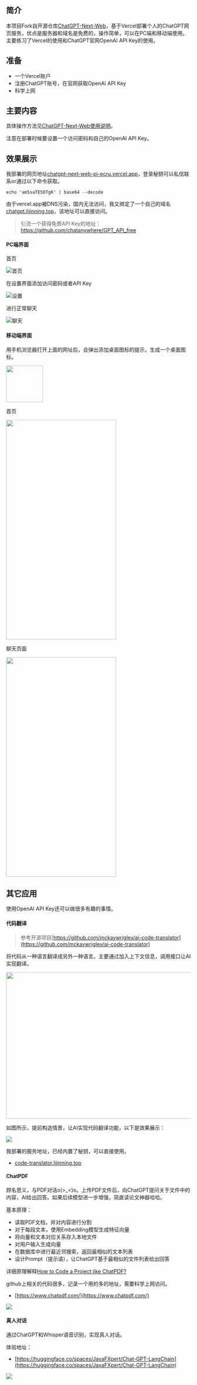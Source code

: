 ## 简介

本项目Fork自开源仓库[ChatGPT-Next-Web](https://github.com/Yidadaa/ChatGPT-Next-Web)，基于Vercel部署个人的ChatGPT网页服务，优点是服务器和域名是免费的，操作简单，可以在PC端和移动端使用。主要练习了Vercel的使用和ChatGPT官网OpenAI API Key的使用。

## 准备

+ 一个Vercel账户
+ 注册ChatGPT账号，在官网获取OpenAI API Key
+ 科学上网

## 主要内容

具体操作方法见[ChatGPT-Next-Web使用说明](https://github.com/Yidadaa/ChatGPT-Next-Web/blob/main/README_CN.md)。

注意在部署时候要设置一个访问密码和自己的OpenAI API Key。

## 效果展示

我部署的网页地址[chatgpt-next-web-pi-ecru.vercel.app](https://chatgpt-next-web-pi-ecru.vercel.app/)，登录秘钥可以私信联系or通过以下命令获取。

```shell
echo 'am5saTE5OTgK' | base64 --decode
```

由于vercel.app被DNS污染，国内无法访问，我又绑定了一个自己的域名[chatgpt.lijinning.top](https://chatgpt.lijinning.top)，该地址可以直接访问。

> 引流一个获得免费API Key的地址：https://github.com/chatanywhere/GPT_API_free

#### PC端界面

首页

![首页](https://raw.githubusercontent.com/L1468999760/chatgpt-next-web/main/pic/main.png)

在设置界面添加访问密码或者API Key

![设置](https://raw.githubusercontent.com/L1468999760/chatgpt-next-web/main/pic/key.png)

进行正常聊天

![聊天](https://raw.githubusercontent.com/L1468999760/chatgpt-next-web/main/pic/chatPC.png)

#### 移动端界面

用手机浏览器打开上面的网址后，会弹出添加桌面图标的提示，生成一个桌面图标。

<img src="https://raw.githubusercontent.com/L1468999760/chatgpt-next-web/main/pic/icon.jpg" width="100" height="100" />

首页

<img src="https://raw.githubusercontent.com/L1468999760/chatgpt-next-web/main/pic/start.jpg" width="300" height="600" />

聊天页面

<img src="https://raw.githubusercontent.com/L1468999760/chatgpt-next-web/main/pic/chat.jpg" width="300" height="600" />

## 其它应用

使用OpenAI API Key还可以做很多有趣的事情。

#### 代码翻译

> 参考开源项目[https://github.com/mckaywrigley/ai-code-translator](https://github.com/mckaywrigley/ai-code-translator)

将代码从一种语言翻译成另外一种语言。主要通过加入上下文信息，调用接口让AI实现翻译。

<img src="https://s2.loli.net/2023/05/03/fOWbiBV3gw5J8oN.png" width="540" height="400" >

如图所示，提前构造情景，让AI实现代码翻译功能，以下是效果展示：

<img src="https://s2.loli.net/2023/05/03/3ipvGmatB8OqVDK.png" >

我部署的服务地址，已经内置了秘钥，可以直接使用。

+ [code-translator.lijinning.top](https://code-translator.lijinning.top/)

#### ChatPDF

顾名思义，与PDF对话o(>_<)o。上传PDF文件后，向ChatGPT提问关于文件中的内容，AI给出回答。如果后续模型进一步增强，简直读论文神器哈哈。

基本原理：

+ 读取PDF文档，并对内容进行分割
+ 对于每段文本，使用Embedding模型生成特征向量
+ 将向量和文本对应关系存入本地文件
+ 对用户输入生成向量
+ 在数据库中进行最近邻搜索，返回最相似的文本列表
+ 设计Prompt（提示语），让ChatGPT基于最相似的文件列表给出回答

详细原理解释[How to Code a Project like ChatPDF?](https://postor.medium.com/how-to-code-a-project-like-chatpdf-e40441cb4168)

github上相关的代码很多，记录一个用的多的地址，需要科学上网访问。

+ [https://www.chatpdf.com/](https://www.chatpdf.com/)

<img src="https://s2.loli.net/2023/05/03/V2t8KkSTzxAMZaf.png" >

#### 真人对话

通过ChatGPT和Whisper语音识别，实现真人对话。

体验地址：

+ [https://huggingface.co/spaces/JavaFXpert/Chat-GPT-LangChain](https://huggingface.co/spaces/JavaFXpert/Chat-GPT-LangChain)

<img src="https://s2.loli.net/2023/05/03/jC7M9KhgmGvwWXn.png" >

